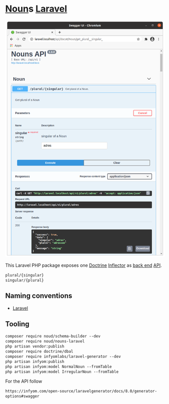 # [Noun](http://en.wikipedia.org/wiki/Noun)s [Laravel](http://laravel.com)
![nouns-laravel](./doc/nouns-laravel.png?raw=true "nouns-laravel")

This Laravel PHP package exposes one [Doctrine](http://doctrine-project.org) [Inflector](http://doctrine-project.org/projects/inflector.html) as [back end](http://en.wikipedia.org/wiki/Front_end_and_back_end) [API](http://en.wikipedia.org/wiki/API).
```
plural/{singular}
singular/{plural}
```
## Naming conventions
- [Laravel](http://webdevetc.com/blog/laravel-naming-conventions/)
## Tooling
```
composer require noud/schema-builder --dev
composer require noud/nouns-laravel
php artisan vendor:publish
composer require doctrine/dbal
composer require infyomlabs/laravel-generator --dev
php artisan infyom:publish
php artisan infyom:model NormalNoun --fromTable
php artisan infyom:model IrregularNoun --fromTable
```
For the API follow
```
https://infyom.com/open-source/laravelgenerator/docs/8.0/generator-options#swagger
```
